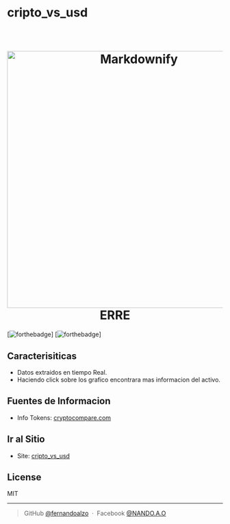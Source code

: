 # cripto_vs_usd


<h1 align="center">
  <br>
  <a href="http://www.amitmerchant.com/electron-markdownify"><img src="https://github.com/fernandoalzo/cripto_vs_usd/blob/main/template/img/logo1.png" alt="Markdownify" width="600"></a>
  <br>
  ERRE
  <br>
</h1>

[![forthebadge](https://forthebadge.com/images/badges/made-with-javascript.svg)]
[![forthebadge](http://forthebadge.com/images/badges/built-with-love.svg)]


## Caracterisiticas

* Datos extraidos en tiempo Real.
* Haciendo click sobre los grafico encontrara mas informacion del activo.

## Fuentes de Informacion

* Info Tokens: [cryptocompare.com](https://cryptocompare.com)

## Ir al Sitio

* Site: [cripto_vs_usd](https://fernandoalzo.github.io/cripto_vs_usd/)

## License

MIT

---
> GitHub [@fernandoalzo](https://github.com/fernandoalzo) &nbsp;&middot;&nbsp;
> Facebook [@NANDO.A.O](https://www.facebook.com/NANDO.A.O/)
